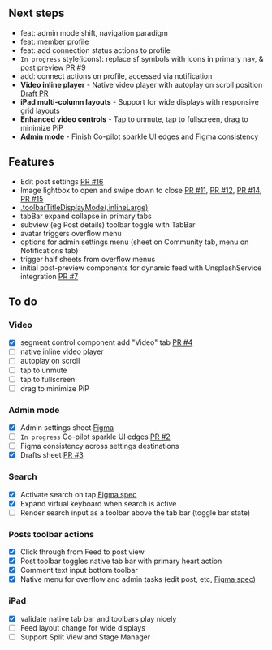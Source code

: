 ## Next steps
- feat: admin mode shift, navigation paradigm
- feat: member profile
- feat: add connection status actions to profile
- `In progress` style(icons): replace sf symbols with icons in primary nav, & post preview [PR #9](https://github.com/DaveDesigner/proto/pull/9)
- add: connect actions on profile, accessed via notification
- **Video inline player** - Native video player with autoplay on scroll position [Draft PR](https://github.com/DaveDesigner/proto/pull/new/feature/video-demo-player)
- **iPad multi-column layouts** - Support for wide displays with responsive grid layouts
- **Enhanced video controls** - Tap to unmute, tap to fullscreen, drag to minimize PiP
- **Admin mode** - Finish Co-pilot sparkle UI edges and Figma consistency


## Features
- Edit post settings [PR #16](https://github.com/DaveDesigner/proto/pull/16)
- Image lightbox to open and swipe down to close [PR #11](https://github.com/DaveDesigner/proto/pull/11), [PR #12](https://github.com/DaveDesigner/proto/pull/12), [PR #14](https://github.com/DaveDesigner/proto/pull/14), [PR #15](https://github.com/DaveDesigner/proto/pull/15)
- [.toolbarTitleDisplayMode(.inlineLarge)](https://developer.apple.com/documentation/swiftui/view/toolbartitledisplaymode(_:))
- tabBar expand collapse in primary tabs
- subview (eg Post details) toolbar toggle with TabBar
- avatar triggers overflow menu
- options for admin settings menu (sheet on Community tab, menu on Notifications tab)
- trigger half sheets from overflow menus
- initial post-preview components for dynamic feed with UnsplashService integration [PR #7](https://github.com/DaveDesigner/proto/pull/7)

## To do

### Video
- [x] segment control component add "Video" tab [PR #4](https://github.com/DaveDesigner/proto/pull/4)
- [ ] native inline video player
- [ ] autoplay on scroll
- [ ] tap to unmute
- [ ] tap to fullscreen
- [ ] drag to minimize PiP

### Admin mode
- [x] Admin settings sheet [Figma](https://www.figma.com/design/H6KATGFhQ5fAOsegREtzBg/Circle-4.0-Mobile?node-id=2040-53037&t=Kcwlyc56hddeSD0c-1)
- [ ] `In progress` Co-pilot sparkle UI edges [PR #2](https://github.com/DaveDesigner/proto/pull/2)
- [ ] Figma consistency across settings destinations
- [x] Drafts sheet [PR #3](https://github.com/DaveDesigner/proto/pull/3)

### Search
- [x] Activate search on tap [Figma spec](https://www.figma.com/design/NdwIk4iFCNFsrBOA1I2S2b/%F0%9F%93%90-Mobile-Build?node-id=26801-116894&t=GwwykqKG33UxJcNw-1)
- [x] Expand virtual keyboard when search is active
- [ ] Render search input as a toolbar above the tab bar (toggle bar state)

### Posts toolbar actions
- [x] Click through from Feed to post view
- [x] Post toolbar toggles native tab bar with primary heart action
- [x] Comment text input bottom toolbar
- [x] Native menu for overflow and admin tasks (edit post, etc, [Figma spec](https://www.figma.com/design/W7x7IvJBDsSw43zcIKMJeR/%E2%9D%96-Mobile-Design-System?node-id=12807-69973&t=wAl175S4870CppoP-1))

### iPad
- [x] validate native tab bar and toolbars play nicely
- [ ] Feed layout change for wide displays
- [ ] Support Split View and Stage Manager